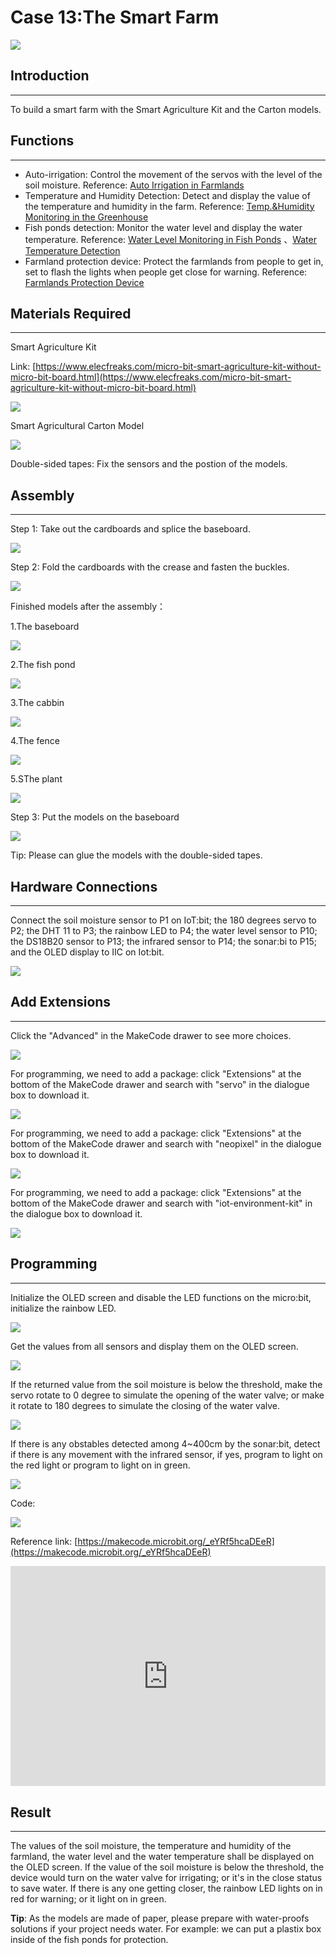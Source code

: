 # Case 13:The Smart Farm

![](./images/microbit-Smart-Agriculture-Kit-13-01.png)

##  Introduction
---
To build a smart farm with the Smart Agriculture Kit and the Carton models. 

##  Functions
---

- Auto-irrigation: Control the movement of the servos with the level of the soil moisture. 
    Reference: [Auto Irrigation in Farmlands](https://www.elecfreaks.com/learn-en/microbitKit/smart_agriculture_kit/microbit-Smart-Agriculture-Kit-case-01.html)
- Temperature and Humidity Detection: Detect and display the value of the temperature and humidity in the farm. 
    Reference: [Temp.&Humidity Monitoring in the Greenhouse](https://www.elecfreaks.com/learn-en/microbitKit/smart_agriculture_kit/microbit-Smart-Agriculture-Kit-case-02.html)
- Fish ponds detection: Monitor the water level and display the water temperature. 
    Reference: [Water Level Monitoring in Fish Ponds](https://www.elecfreaks.com/learn-en/microbitKit/smart_agriculture_kit/microbit-Smart-Agriculture-Kit-case-10.html) 、[Water Temperature Detection](hhttps://www.elecfreaks.com/learn-en/microbitKit/smart_agriculture_kit/microbit-Smart-Agriculture-Kit-case-05.html)
- Farmland protection device: Protect the farmlands from people to get in, set to flash the lights when people get close for warning. 
    Reference: [Farmlands Protection Device](https://www.elecfreaks.com/learn-en/microbitKit/smart_agriculture_kit/microbit-Smart-Agriculture-Kit-case-04.html)


## Materials Required
---
Smart Agriculture Kit

Link: [https://www.elecfreaks.com/micro-bit-smart-agriculture-kit-without-micro-bit-board.html](https://www.elecfreaks.com/micro-bit-smart-agriculture-kit-without-micro-bit-board.html)

![](./images/microbit-Smart-Agriculture-Kit-case-01-02.png)

Smart Agricultural Carton Model


![](./images/microbit-Smart-Agriculture-Kit-13-02.png)

Double-sided tapes: Fix the sensors and the postion of the models. 

## Assembly
---
Step 1: Take out the cardboards and splice the baseboard. 

![](./images/microbit-Smart-Agriculture-Kit-13-03.png)

Step 2: Fold the cardboards with the crease and fasten the buckles. 

![](./images/microbit-Smart-Agriculture-Kit-13-04.png)

Finished models after the assembly：

1.The baseboard 
  
  ![](./images/microbit-Smart-Agriculture-Kit-13-05.png)
  
2.The fish pond
  
  ![](./images/microbit-Smart-Agriculture-Kit-13-06.png)
  
3.The cabbin
  
  ![](./images/microbit-Smart-Agriculture-Kit-13-07.png)
  
4.The fence
  
  ![](./images/microbit-Smart-Agriculture-Kit-13-08.png)
  
5.SThe plant
  
  ![](./images/microbit-Smart-Agriculture-Kit-13-09.png)

Step 3: Put the models on the baseboard

![](./images/microbit-Smart-Agriculture-Kit-13-10.png)

Tip: Please can glue the models with the double-sided tapes. 

## Hardware Connections 
---
Connect the soil moisture sensor to P1 on IoT:bit; 
the 180 degrees servo to P2; 
the DHT 11 to P3;
the rainbow LED to P4;
the water level sensor to P10;
the DS18B20 sensor to P13;
the infrared sensor to P14;
the sonar:bi to P15;
and the OLED display to IIC on Iot:bit. 

![](./images/microbit-Smart-Agriculture-Kit-13-11.png)

## Add Extensions
---
Click the "Advanced" in the MakeCode drawer to see more choices. 

![](./images/microbit-Smart-Agriculture-Kit-case-01-04.png)

For programming, we need to add a package: click "Extensions" at the bottom of the MakeCode drawer and search with "servo" in the dialogue box to download it. 

![](./images/microbit-Smart-Agriculture-Kit-case-01-06.png)

For programming, we need to add a package: click "Extensions" at the bottom of the MakeCode drawer and search with "neopixel" in the dialogue box to download it. 

![](./images/microbit-Smart-Agriculture-Kit-case-03-06.png)

For programming, we need to add a package: click "Extensions" at the bottom of the MakeCode drawer and search with "iot-environment-kit" in the dialogue box to download it. 

![](./images/microbit-Smart-Agriculture-Kit-case-01-05.png)

## Programming
---
Initialize the OLED screen and disable the LED functions on the micro:bit, initialize the rainbow LED. 

![](./images/microbit-Smart-Agriculture-Kit-13-12.png)

Get the values from all sensors and display them on the OLED screen. 

![](./images/microbit-Smart-Agriculture-Kit-13-13.png)

If the returned value from the soil moisture is below the threshold, make the servo rotate to 0 degree to simulate the opening of the water valve; or make it rotate to 180 degrees to simulate the closing of the water valve. 

![](./images/microbit-Smart-Agriculture-Kit-13-14.png)

If there is any obstables detected among 4~400cm by the sonar:bit, detect if there is any movement with the infrared sensor, if yes, program to light on the red light or program to light on in green. 

![](./images/microbit-Smart-Agriculture-Kit-13-15.png)

Code:

![](./images/microbit-Smart-Agriculture-Kit-13-16.png)


Reference link: [https://makecode.microbit.org/_eYRf5hcaDEeR](https://makecode.microbit.org/_eYRf5hcaDEeR)

<div style="position:relative;height:0;padding-bottom:70%;overflow:hidden;">
<iframe style="position:absolute;top:0;left:0;width:100%;height:100%;" src="https://makecode.microbit.org/#_eYRf5hcaDEeR" frameborder="0" sandbox="allow-popups allow-forms allow-scripts allow-same-origin">
</iframe>
</div>  

##  Result
---
The values of the soil moisture, the temperature and humidity of the farmland, the water level and the water temperature shall be displayed on the OLED screen. 
If the value of the soil moisture is below the threshold, the device would turn on the water valve for irrigating; or it's in the close status to save water. 
If there is any one getting closer, the rainbow LED lights on in red for warning; or it light on in green. 

**Tip**: As the models are made of paper, please prepare with water-proofs solutions if your project needs water. For example: we can put a plastix box inside of the fish ponds for protection. 



